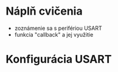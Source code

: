 # Náplň cvičenia
- zoznámenie sa s perifériou USART
- funkcia "callback" a jej využitie

# Konfigurácia USART

